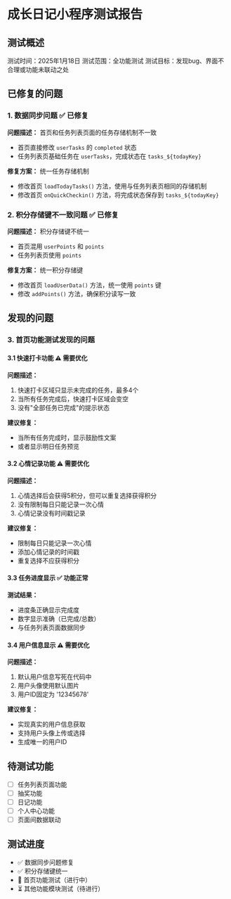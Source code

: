 # 成长日记小程序测试报告

## 测试概述
测试时间：2025年1月18日
测试范围：全功能测试
测试目标：发现bug、界面不合理或功能未联动之处

## 已修复的问题

### 1. 数据同步问题 ✅ 已修复
**问题描述：** 首页和任务列表页面的任务存储机制不一致
- 首页直接修改 `userTasks` 的 `completed` 状态
- 任务列表页基础任务在 `userTasks`，完成状态在 `tasks_${todayKey}`

**修复方案：** 统一任务存储机制
- 修改首页 `loadTodayTasks()` 方法，使用与任务列表页相同的存储机制
- 修改首页 `onQuickCheckin()` 方法，将完成状态保存到 `tasks_${todayKey}`

### 2. 积分存储键不一致问题 ✅ 已修复
**问题描述：** 积分存储键不统一
- 首页混用 `userPoints` 和 `points`
- 任务列表页使用 `points`

**修复方案：** 统一积分存储键
- 修改首页 `loadUserData()` 方法，统一使用 `points` 键
- 修改 `addPoints()` 方法，确保积分读写一致

## 发现的问题

### 3. 首页功能测试发现的问题

#### 3.1 快速打卡功能 ⚠️ 需要优化
**问题描述：**
1. 快速打卡区域只显示未完成的任务，最多4个
2. 当所有任务完成后，快速打卡区域会变空
3. 没有"全部任务已完成"的提示状态

**建议修复：**
- 当所有任务完成时，显示鼓励性文案
- 或者显示明日任务预览

#### 3.2 心情记录功能 ⚠️ 需要优化
**问题描述：**
1. 心情选择后会获得5积分，但可以重复选择获得积分
2. 没有限制每日只能记录一次心情
3. 心情记录没有时间戳记录

**建议修复：**
- 限制每日只能记录一次心情
- 添加心情记录的时间戳
- 重复选择不应获得积分

#### 3.3 任务进度显示 ✅ 功能正常
**测试结果：**
- 进度条正确显示完成度
- 数字显示准确（已完成/总数）
- 与任务列表页面数据同步

#### 3.4 用户信息显示 ⚠️ 需要优化
**问题描述：**
1. 默认用户信息写死在代码中
2. 用户头像使用默认图片
3. 用户ID固定为 '12345678'

**建议修复：**
- 实现真实的用户信息获取
- 支持用户头像上传或选择
- 生成唯一的用户ID

## 待测试功能
- [ ] 任务列表页面功能
- [ ] 抽奖功能
- [ ] 日记功能  
- [ ] 个人中心功能
- [ ] 页面间数据联动

## 测试进度
- ✅ 数据同步问题修复
- ✅ 积分存储键统一
- 🔄 首页功能测试（进行中）
- ⏳ 其他功能模块测试（待进行）